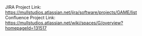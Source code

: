 JIRA Project Link: https://mullstudios.atlassian.net/jira/software/projects/GAME/list
Confluence Project Link: https://mullstudios.atlassian.net/wiki/spaces/G/overview?homepageId=131517
